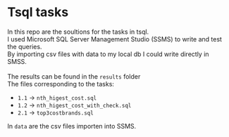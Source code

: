 # Tsql tasks
In this repo are the soultions for the tasks in tsql.<br>
I used Microsoft SQL Server Management Studio (SSMS) to write and test the queries. <br>
By importing csv files with data to my local db I could write directly in SMSS.<br><br>
The results can be found in the `results` folder<br>
The files corresponding to the tasks:

* `1.1` -> `nth_higest_cost.sql`
* `1.2` -> `nth_higest_cost_with_check.sql` 
* `2.1` -> `top3costbrands.sql`

In `data` are the csv files importen into SSMS.